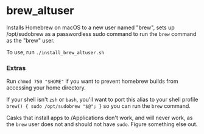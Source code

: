 brew_altuser
====

Installs Homebrew on macOS to a new user named "brew", sets up /opt/sudobrew as a passwordless sudo command to run the `brew` command as the "brew" user.

To use, run `./install_brew_altuser.sh`

### Extras

Run `chmod 750 "$HOME"` if you want to prevent homebrew builds from accessing your home directory.

If your shell isn't `zsh` or `bash`, you'll want to port this alias to your shell profile `brew() { sudo /opt/sudobrew "$@"; }` so you can run the `brew` command.

Casks that install apps to /Applications don't work, and will never work, as the `brew` user does not and should not have `sudo`. Figure something else out.
